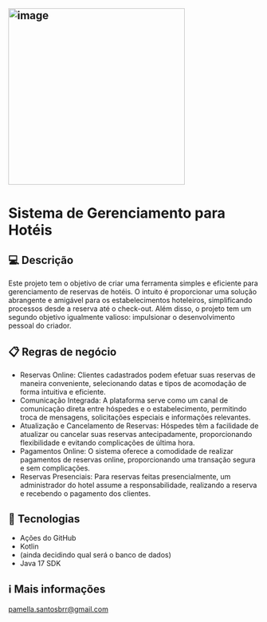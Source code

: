 ## <img width="354" alt="image" src="https://github.com/PamellaFer/hotelease/assets/143462705/24d23bb1-9279-4ec7-b443-bcf2eea7cc5e">

# Sistema de Gerenciamento para Hotéis 

## 💻 Descrição
Este projeto tem o objetivo de criar uma ferramenta simples e eficiente para gerenciamento de reservas de hotéis. O intuito é proporcionar uma solução abrangente e amigável para os estabelecimentos hoteleiros, simplificando processos desde a reserva até o check-out. Além disso, o projeto tem um segundo objetivo igualmente valioso: impulsionar o desenvolvimento pessoal do criador.


## 📋 Regras de negócio
- Reservas Online: Clientes cadastrados podem efetuar suas reservas de maneira conveniente, selecionando datas e tipos de acomodação de forma intuitiva e eficiente.
- Comunicação Integrada: A plataforma serve como um canal de comunicação direta entre hóspedes e o estabelecimento, permitindo troca de mensagens, solicitações especiais e informações relevantes.
- Atualização e Cancelamento de Reservas: Hóspedes têm a facilidade de atualizar ou cancelar suas reservas antecipadamente, proporcionando flexibilidade e evitando complicações de última hora.
- Pagamentos Online: O sistema oferece a comodidade de realizar pagamentos de reservas online, proporcionando uma transação segura e sem complicações.
- Reservas Presenciais: Para reservas feitas presencialmente, um administrador do hotel assume a responsabilidade, realizando a reserva e recebendo o pagamento dos clientes.


## 🚀 Tecnologias
- Ações do GitHub
- Kotlin
- (ainda decidindo qual será o banco de dados)
- Java 17 SDK

## ℹ️ Mais informações
pamella.santosbrr@gmail.com


